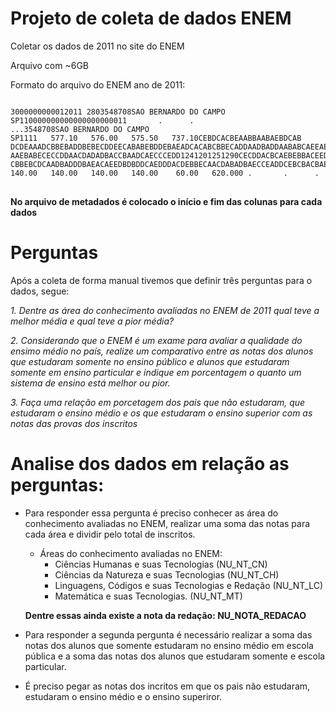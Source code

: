 Projeto de coleta de dados ENEM
===============================

Coletar os dados de 2011 no site do ENEM

Arquivo com ~6GB

Formato do arquivo do ENEM ano de 2011:

<pre>
<code>
3000000000012011 2803548708SAO BERNARDO DO CAMPO                                                                                                                                       SP110000000000000000000011       .      .                                                                                                                                                                    ...3548708SAO BERNARDO DO CAMPO                                                                                                                                       SP1111   577.10   576.00   575.50   737.10CEBDCACBEAABBAABAEBDCAB      DCDEAAADCBBEBADDBEBECDDEECABABEBDDEBAEADCACABCBBECADDAADBADDAABABCAEEAEAEDDDAAEEBDECADCEABDDBAECAAABDAEBCCACBAECBAEBECC      AAEBABECECCDDAACDADADBACCBAADCAECCCEDD1241201251290CECDDACBCAEBEBBACEEDCAEBDAEDADBEBBDDADCBCBACDDEECEBABAADDEBAECDCACED      CBBEBCDCAADBADDDBAEACAEEDBDBDDCAEDDDACDEBBECAACDABADBAECCEADDCEBCBACBAEEBAEEECCEEEBCBECEBADCBDBEADCDBDCCCBADCAECCCCDDP         140.00   140.00   140.00   140.00    60.00   620.000 .       .      .
</code>
</pre>

**No arquivo de metadados é colocado o início e fim das colunas para cada dados**

Perguntas
=========

Após a coleta de forma manual tivemos que definir três perguntas para o dados, segue:

*1. Dentre as área do conhecimento avaliadas no ENEM de 2011 qual teve a melhor média e qual teve a pior média?*

*2. Considerando que o ENEM é um exame para avaliar a qualidade do ensimo médio no país, realize um comparativo entre as notas dos alunos que estudaram somente no ensino público e alunos que estudaram somente em ensino particular e indique em porcentagem o quanto um sistema de ensino está melhor ou pior.*

*3. Faça uma relação em porcetagem dos pais que não estudaram, que estudaram o ensino médio e os que estudaram o ensino superior com as notas das provas dos inscritos*


Analise dos dados em relação as perguntas:
==========================================

* Para responder essa pergunta é preciso conhecer as área do conhecimento avaliadas no ENEM, realizar uma soma das notas para cada área e dividir pelo total de inscritos.

    * Áreas do conhecimento avaliadas no ENEM:
        * Ciências Humanas e suas Tecnologias (NU_NT_CN)
        * Ciências da Natureza e suas Tecnologias (NU_NT_CH)
        * Linguagens, Códigos e suas Tecnologias e Redação (NU_NT_LC)
        * Matemática e suas Tecnologias. (NU_NT_MT)

    **Dentre essas ainda existe a nota da redação: NU_NOTA_REDACAO**

* Para responder a segunda pergunta é necessário realizar a soma das notas dos alunos que somente estudaram no ensino médio em escola pública e a soma das notas dos alunos que estudaram somente e escola particular.

* É preciso pegar as notas dos incritos em que os pais não estudaram, estudaram o ensino médio e o ensino superiror.




